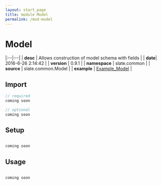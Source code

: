 ```yaml
---
layout: start_page
title: module Model
permalink: /mod-model
---
```


# Model

|:--|:--|
| **desc** | Allows construction of model schema with fields | 
| **date**| 2016-6-26 2:14:42 |
| **version** | 0.9.1  |
| **namespace** | slate.common  |
| **source** | slate.common.Model  |
| **example** | [Example_Model](https://github.com/code-helix/slatekit/blob/master/src/apps/scala/slate-examples/src/main/scala/slate/examples/Example_Model.scala) |

## Import
```scala 
// required 
coming soon

// optional 
coming soon

```

## Setup
```scala

coming soon

```

## Usage
```scala

coming soon

```

